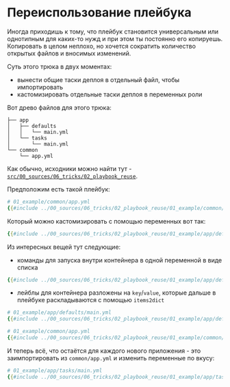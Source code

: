 # Переиспользование плейбука

Иногда приходишь к тому, что плейбук становится универсальным или однотипным для каких-то нужд и при этом ты постоянно его копируешь. Копировать в целом неплохо, но хочется сократить количество открытых файлов и вносимых изменений.

Суть этого трюка в двух моментах:

- вынести общие таски деплоя в отдельный файл, чтобы импортировать
- кастомизировать отдельные таски деплоя в переменных роли

Вот древо файлов для этого трюка:

```
├── app
│   ├── defaults
│   │   └── main.yml
│   └── tasks
│       └── main.yml
└── common
    └── app.yml
```

Как обычно, исходники можно найти тут - [`src/00_sources/06_tricks/02_playbook_reuse`](https://github.com/biozz/ansible-tutorial/tree/master/src/00_sources/06_tricks/02_playbook_reuse).

Предположим есть такой плейбук:

```yaml
# 01_example/common/app.yml
{{#include ../00_sources/06_tricks/02_playbook_reuse/01_example/common/app.yml}}
```

Который можно кастомизировать с помощью переменных вот так:

```yaml
{{#include ../00_sources/06_tricks/02_playbook_reuse/01_example/app/defaults/main.yml}}
```

Из интересных вещей тут следующие:

- команды для запуска внутри контейнера в одной переменной в виде списка

```yaml
{{#include ../00_sources/06_tricks/02_playbook_reuse/01_example/app/defaults/main.yml:11:14}}
```

- лейблы для контейнера разложены на `key`/`value`, которые дальше в плейбуке раскладываются с помощью `items2dict`

```yaml
# 01_example/app/defaults/main.yml
{{#include ../00_sources/06_tricks/02_playbook_reuse/01_example/app/defaults/main.yml:16:28}}
```

```yaml
# 01_example/common/app.yml
{{#include ../00_sources/06_tricks/02_playbook_reuse/01_example/common/app.yml:47}}
```

И теперь всё, что остаётся для каждого нового приложения - это заимпортировать из `common/app.yml` и изменить переменные по вкусу:

```yaml
# 01_example/app/tasks/main.yml
{{#include ../00_sources/06_tricks/02_playbook_reuse/01_example/app/tasks/main.yml}}
```
